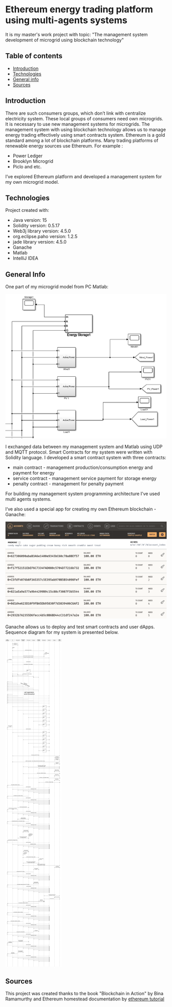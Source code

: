 # Ethereum energy trading platform using multi-agents systems
It is my master's work project with topic:
"The management system development of microgrid using blockchain technology"

## Table of contents

* [Introduction](#introduction)
* [Technologies](#technologies)
* [General info](#general-info)
* [Sources](#sources)

## Introduction
There are such consumers groups, which don’t link with centralize electricity system.
These local groups of consumers need own microgrids. It is necessary to use new management systems for microgrids.
The management system with using blockchain technology allows us to manage energy trading effectively using
smart contracts system. Ethereum is a gold standard among a lot of blockchain platforms. Many trading platforms of renewable energy sources use Ethereum. For example :
- Power Ledger
- Brooklyn Microgrid
- Piclo and etc.

I’ve explored Ethereum platform and developed a management system
for my own microgrid model.

## Technologies
Project created with:
* Java version: 15
* Solidity version: 0.5.17
* Web3j library version: 4.5.0
* org.eclipse.paho version: 1.2.5
* jade library version: 4.5.0
* Ganache
* Matlab
* IntelliJ IDEA

## General Info
One part of my microgrid model from PC Matlab:

![Microgrid model](src/main/resources/images/matlab_microgrid.png)

I exchanged data between my management system and Matlab using UDP and MQTT protocol.
Smart Contracts for my system were written with Solidity language. I developed a smart contract
system with three contracts:
- main contract - management production/consumption energy and payment for energy
- service contract - management service payment for storage energy
- penalty contract - management for penalty payment

For building my management system programming architecture
I’ve used multi agents systems.

I‘ve also used a special app for creating my own Ethereum blockchain - Ganache:

![Ganache](src/main/resources/images/ganache.png)

Ganache allows us to deploy and test smart contracts and user dApps.
Sequence diagram for my system is presented below.

![Sequence diagram for management system](src/main/resources/images/diagram_sequence_ethereum.jpg)

## Sources
This project was created thanks to the book "Blockchain in Action" by Bina Ramamurthy and
Ethereum homestead documentation by [ethereum tutorial](https://ethdocs.org/en/latest/)
